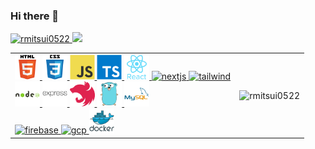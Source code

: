 ### Hi there 👋

<!--
**rmitsui0522/rmitsui0522** is a ✨ _special_ ✨ repository because its `README.md` (this file) appears on your GitHub profile.

Here are some ideas to get you started:

- 🔭 I’m currently working on ...
- 🌱 I’m currently learning ...
- 👯 I’m looking to collaborate on ...
- 🤔 I’m looking for help with ...
- 💬 Ask me about ...
- 📫 How to reach me: ...
- 😄 Pronouns: ...
- ⚡ Fun fact: ...
-->

<p align="left">
  <a href="https://github.com/rmitsui0522/rmitsui0522/">
    <img
      src="https://komarev.com/ghpvc/?username=rmitsui0522"
      alt="rmitsui0522"
    />
  </a>
  <a href="https://github.com/rmitsui0522">
    <img
      height="20"
      src="https://img.shields.io/github/followers/rmitsui0522?label=follow&logo=github&style=flat"
    />
  </a>
</p>
<table border="0">
  <tbody>
    <tr>
      <td>
        <!-- <p align="left"> -->
          <a href="https://www.w3.org/html/" target="_blank" rel="noreferrer">
            <img
              src="https://raw.githubusercontent.com/devicons/devicon/master/icons/html5/html5-original-wordmark.svg"
              alt="html5"
              width="40"
              height="40"
            />
          </a>
          <a
            href="https://www.w3schools.com/css/"
            target="_blank"
            rel="noreferrer"
          >
            <img
              src="https://raw.githubusercontent.com/devicons/devicon/master/icons/css3/css3-original-wordmark.svg"
              alt="css3"
              width="40"
              height="40"
            />
          </a>
          <a
            href="https://developer.mozilla.org/en-US/docs/Web/JavaScript"
            target="_blank"
            rel="noreferrer"
          >
            <img
              src="https://raw.githubusercontent.com/devicons/devicon/master/icons/javascript/javascript-original.svg"
              alt="javascript"
              width="40"
              height="40"
            />
          </a>
          <a
            href="https://www.typescriptlang.org/"
            target="_blank"
            rel="noreferrer"
          >
            <img
              src="https://raw.githubusercontent.com/devicons/devicon/master/icons/typescript/typescript-original.svg"
              alt="typescript"
              width="40"
              height="40"
            />
          </a>
          <a href="https://reactjs.org/" target="_blank" rel="noreferrer">
            <img
              src="https://raw.githubusercontent.com/devicons/devicon/master/icons/react/react-original-wordmark.svg"
              alt="react"
              width="40"
              height="40"
            />
          </a>
          <a href="https://nextjs.org/" target="_blank" rel="noreferrer">
            <img
              src="https://cdn.worldvectorlogo.com/logos/nextjs-2.svg"
              alt="nextjs"
              width="40"
              height="40"
            />
          </a>
          <a href="https://tailwindcss.com/" target="_blank" rel="noreferrer">
            <img
              src="https://www.vectorlogo.zone/logos/tailwindcss/tailwindcss-icon.svg"
              alt="tailwind"
              width="40"
              height="40"
            />
          </a>
          <br/>
        <!-- </p> -->
        <!-- <p align="left"> -->
          <a href="https://nodejs.org" target="_blank" rel="noreferrer">
            <img
              src="https://raw.githubusercontent.com/devicons/devicon/master/icons/nodejs/nodejs-original-wordmark.svg"
              alt="nodejs"
              width="40"
              height="40"
            />
          </a>
          <a href="https://expressjs.com" target="_blank" rel="noreferrer">
            <img
              src="https://raw.githubusercontent.com/devicons/devicon/master/icons/express/express-original-wordmark.svg"
              alt="express"
              width="40"
              height="40"
            />
          </a>
          <a href="https://nestjs.com/" target="_blank" rel="noreferrer">
            <img
              src="https://raw.githubusercontent.com/devicons/devicon/master/icons/nestjs/nestjs-plain.svg"
              alt="nestjs"
              width="40"
              height="40"
            />
          </a>
          <a href="https://golang.org" target="_blank" rel="noreferrer">
            <img
              src="https://raw.githubusercontent.com/devicons/devicon/master/icons/go/go-original.svg"
              alt="go"
              width="40"
              height="40"
            />
          </a>
          <a href="https://www.mysql.com/" target="_blank" rel="noreferrer">
            <img
              src="https://raw.githubusercontent.com/devicons/devicon/master/icons/mysql/mysql-original-wordmark.svg"
              alt="mysql"
              width="40"
              height="40"
            />
          </a>
          <br/>
        <!-- </p> -->
        <!-- <p align="left"> -->
          <a
            href="https://firebase.google.com/"
            target="_blank"
            rel="noreferrer"
          >
            <img
              src="https://www.vectorlogo.zone/logos/firebase/firebase-icon.svg"
              alt="firebase"
              width="40"
              height="40"
            />
          </a>
          <a href="https://cloud.google.com" target="_blank" rel="noreferrer">
            <img
              src="https://www.vectorlogo.zone/logos/google_cloud/google_cloud-icon.svg"
              alt="gcp"
              width="40"
              height="40"
            />
          </a>
          <a href="https://www.docker.com/" target="_blank" rel="noreferrer">
            <img
              src="https://raw.githubusercontent.com/devicons/devicon/master/icons/docker/docker-original-wordmark.svg"
              alt="docker"
              width="40"
              height="40"
            />
          </a>
        <!-- </p> -->
      </td>
      <td>
        <!-- <p> -->
          <img
            align="center"
            src="https://github-readme-stats.vercel.app/api/top-langs?username=rmitsui0522&show_icons=true&locale=en&layout=compact"
            alt="rmitsui0522"
          />
        <!-- </p> -->
      </td>
    </tr>
  </tbody>
</table>

